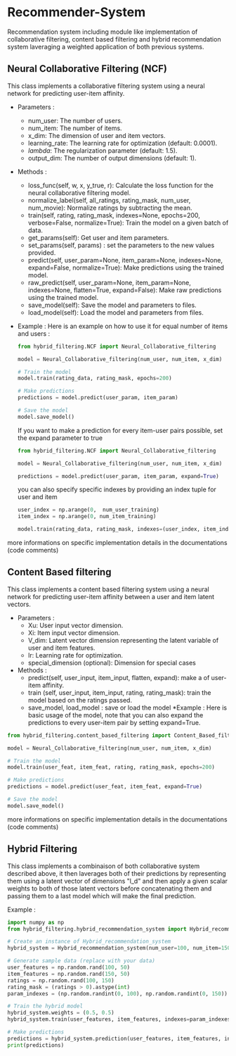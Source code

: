 # Recommender-System
Recommendation system including module like implementation of collaborative filtering, content based filtering and hybrid recommendation system laveraging a weighted application of both previous systems.

## Neural Collaborative Filtering (NCF)
This class implements a collaborative filtering system using a neural network for predicting user-item affinity.
* Parameters :
  * num_user: The number of users.
  * num_item: The number of items.
  * x_dim: The dimension of user and item vectors.
  * learning_rate: The learning rate for optimization (default: 0.0001).
  * _lambda_: The regularization parameter (default: 1.5).
  * output_dim: The number of output dimensions (default: 1).
* Methods :
  * loss_func(self, w, x, y_true, r): Calculate the loss function for the neural collaborative filtering model.
  * normalize_label(self, all_ratings, rating_mask, num_user, num_movie): Normalize ratings by subtracting the mean.
  * train(self, rating, rating_mask, indexes=None, epochs=200, verbose=False, normalize=True): Train the model on a given batch of data.
  * get_params(self): Get user and item parameters.
  * set_params(self, params) : set the parameters to the new values provided.
  * predict(self, user_param=None, item_param=None, indexes=None, expand=False, normalize=True): Make predictions using the trained model.
  * raw_predict(self, user_param=None, item_param=None, indexes=None, flatten=True, expand=False): Make raw predictions using the trained model.
  * save_model(self): Save the model and parameters to files.
  * load_model(self): Load the model and parameters from files.
* Example :
  Here is an example on how to use it for equal number of items and users :
  ```python
  from hybrid_filtering.NCF import Neural_Collaborative_filtering
  
  model = Neural_Collaborative_filtering(num_user, num_item, x_dim)
  
  # Train the model
  model.train(rating_data, rating_mask, epochs=200)
  
  # Make predictions
  predictions = model.predict(user_param, item_param)
  
  # Save the model
  model.save_model()
  ```
  If you want to make a prediction for every item-user pairs possible, set the expand parameter to true
  ```python
  from hybrid_filtering.NCF import Neural_Collaborative_filtering
  
  model = Neural_Collaborative_filtering(num_user, num_item, x_dim)

  predictions = model.predict(user_param, item_param, expand=True)
  ```

  you can also specify specific indexes by providing an index tuple for user and item
  ```python
  user_index = np.arange(0,  num_user_training)
  item_index = np.arange(0, num_item_training)

  model.train(rating_data, rating_mask, indexes=(user_index, item_index))
  ```
more informations on specific implementation details in the documentations (code comments)
## Content Based filtering
This class implements a content based filtering system using a neural network for predicting user-item affinity between a user and item latent vectors.
* Parameters :
  * Xu: User input vector dimension.
  * Xi: Item input vector dimension.
  * V_dim: Latent vector dimension representing the latent variable of user and item features.
  * lr: Learning rate for optimization.
  * special_dimension (optional): Dimension for special cases
* Methods :
  * predict(self, user_input, item_input, flatten, expand): make a of user-item affinity.
  * train (self, user_input, item_input, rating, rating_mask): train the model based on the ratings passed.
  * save_model, load_model : save or load the model
*Example :
Here is basic usage of the model, note that you can also expand the predictions to every user-item pair by setting expand=True.
```python
from hybrid_filtering.content_based_filtering import Content_Based_filtering

model = Neural_Collaborative_filtering(num_user, num_item, x_dim)

# Train the model
model.train(user_feat, item_feat, rating, rating_mask, epochs=200)

# Make predictions
predictions = model.predict(user_feat, item_feat, expand=True)

# Save the model
model.save_model()
```
more informations on specific implementation details in the documentations (code comments)
## Hybrid Filtering
This class implements a combinaison of both collaborative system described above, it then laverages both of their predictions by representing them using a latent vector of dimensions "l_d" and then apply a given scalar weights to both of those latent vectors before concatenating them and passing them to a last model which will make the final prediction.

Example :
```python
import numpy as np
from hybrid_filtering.hybrid_recommendation_system import Hybrid_recommendation_system

# Create an instance of Hybrid_recommendation_system
hybrid_system = Hybrid_recommendation_system(num_user=100, num_item=150, u_feat_dim=32, i_feat_dim=128, lr=0.001, l_d=64)

# Generate sample data (replace with your data)
user_features = np.random.rand(100, 50)
item_features = np.random.rand(150, 50)
ratings = np.random.rand(100, 150)
rating_mask = (ratings > 0).astype(int)
param_indexes = (np.random.randint(0, 100), np.random.randint(0, 150))

# Train the hybrid model
hybrid_system.weights = (0.5, 0.5)
hybrid_system.train(user_features, item_features, indexes=param_indexes, ratings, rating_mask, expand=True, epochs=200, verbose=True)

# Make predictions
predictions = hybrid_system.prediction(user_features, item_features, indexes=param_indexes, weights=(0.5, 0.5), expand=True)
print(predictions)
```
